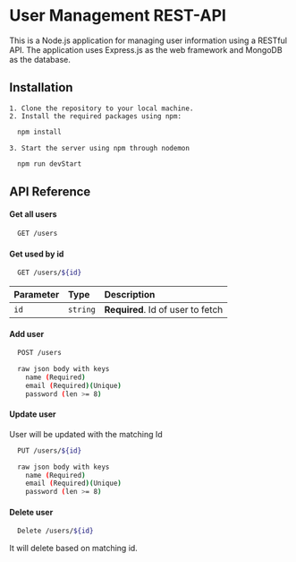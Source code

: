 # User Management REST-API
This is a Node.js application for managing user information using a RESTful API. The application uses Express.js as the web framework and MongoDB as the database.
## Installation

    1. Clone the repository to your local machine.
    2. Install the required packages using npm:

```bash
  npm install
```
    3. Start the server using npm through nodemon

```bash
  npm run devStart
``` 


## API Reference

#### Get all users

```bash
  GET /users
```
#### Get used by id

```bash
  GET /users/${id}
```

| Parameter | Type     | Description                       |
| :-------- | :------- | :-------------------------------- |
| `id`      | `string` | **Required**. Id of user to fetch |

#### Add user

```bash
  POST /users
```
```bash
  raw json body with keys
    name (Required)
    email (Required)(Unique)
    password (len >= 8)
```

#### Update user
User will be updated with the matching Id

```bash
  PUT /users/${id}
```
```bash
  raw json body with keys
    name (Required)
    email (Required)(Unique)
    password (len >= 8)
```
#### Delete user

```bash
  Delete /users/${id}
```
It will delete based on matching id.
